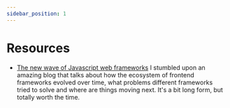 ```yaml
---
sidebar_position: 1
---
```


# Resources

- [The new wave of Javascript web frameworks](https://frontendmastery.com/posts/the-new-wave-of-javascript-web-frameworks/) I stumbled upon an amazing blog that talks about how the ecosystem of frontend frameworks evolved over time, what problems different frameworks tried to solve and where are things moving next. It's a bit long form, but totally worth the time.
